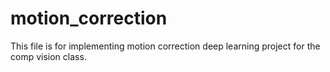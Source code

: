 # motion_correction
This file is for implementing motion correction deep learning project for the comp vision class.
